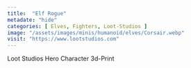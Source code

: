 ```yaml
---
title:  "Elf Rogue"
metadate: "hide"
categories: [ Elves, Fighters, Loot-Studios ]
image: "/assets/images/minis/humanoid/elves/Corsair.webp"
visit: "https://www.lootstudios.com"
---
```

Loot Studios Hero Character 3d-Print